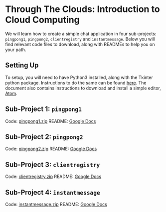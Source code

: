 # Through The Clouds: Introduction to Cloud Computing


We will learn how to create a simple chat application in four sub-projects: `pingpong1`, `pingpong2`, `clientregistry` and `instantmessage`. Below you will find relevant code files to download, along with READMEs to help you on your path.

## Setting Up

To setup, you will need to have Python3 installed, along with the Tkinter python package. Instructions to do the same can be found [here](https://docs.google.com/document/d/1EYahBVYY3M8gNL7gEndLgW-JRANZcqRo5gKVnC7Y3Zk/edit?usp=sharing). The document also contains instructions to download and install a simple editor, [Atom](https://atom.io/).

## Sub-Project 1: `pingpong1`

Code: [pingpong1.zip](assets/pingpong1.zip)
README: [Google Docs](https://docs.google.com/document/d/19PYohJ5M1r4s86odjwIF1rXY4jewxl5ueCuYyBR3Wpg/edit?usp=sharing)

## Sub-Project 2: `pingpong2`

Code: [pingpong2.zip](assets/pingpong2.zip)
README: [Google Docs](https://docs.google.com/document/d/1G-I_GQldtJy40dqtlSODJeMQQoRFjsx2llLz077UOPQ/edit?usp=sharing)

## Sub-Project 3: `clientregistry`

Code: [clientregistry.zip](assets/clientregistry.zip)
README: [Google Docs]()

## Sub-Project 4: `instantmessage`

Code: [instantmessage.zip](assets/instantmessage.zip)
README: [Google Docs](https://docs.google.com/document/d/1G-I_GQldtJy40dqtlSODJeMQQoRFjsx2llLz077UOPQ/edit?usp=sharing)
